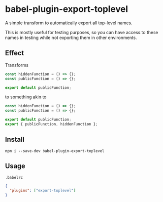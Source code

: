 # babel-plugin-export-toplevel

A simple transform to automatically export all top-level names.

This is mostly useful for testing purposes, so you can have access to these names in testing while not exporting them in
other environments.

## Effect

Transforms

``` javascript
const hiddenFunction = () => {};
const publicFunction = () => {};

export default publicFunction;
```

to something akin to

``` javascript
const hiddenFunction = () => {};
const publicFunction = () => {};

export default publicFunction;
export { publicFunction, hiddenFunction };
```

## Install

``` shell
npm i --save-dev babel-plugin-export-toplevel
```

## Usage

`.babelrc`

``` json
{
  "plugins": ["export-toplevel"]
}
```
